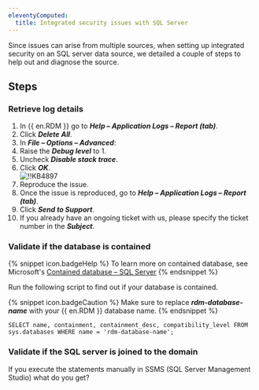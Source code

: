 ```yaml
---
eleventyComputed:
  title: Integrated security issues with SQL Server
---
```

Since issues can arise from multiple sources, when setting up integrated security on an SQL server data source, we detailed a couple of steps to help out and diagnose the source.

## Steps

### Retrieve log details
1. In {{ en.RDM }} go to ***Help – Application Logs – Report (tab)***.
1. Click ***Delete All***.
1. In ***File – Options – Advanced***:
1. Raise the ***Debug level*** to 1.
1. Uncheck ***Disable stack trace***.
1. Click ***OK***.  
![!!KB4897](https://webdevolutions.azureedge.net/docs/en/kb/KB4897.png)
1. Reproduce the issue.
1. Once the issue is reproduced, go to ***Help – Application Logs – Report (tab)***.
1. Click ***Send to Support***.
1. If you already have an ongoing ticket with us, please specify the ticket number in the ***Subject***.

### Validate if the database is contained  
{% snippet icon.badgeHelp %}
To learn more on contained database, see Microsoft's [Contained database – SQL Server](https://docs.microsoft.com/en-us/sql/relational-databases/security/contained-database-users-making-your-database-portable?view=sql-server-ver15)
{% endsnippet %}  

Run the following script to find out if your database is contained.  

{% snippet icon.badgeCaution %}
Make sure to replace ***rdm-database-name*** with your {{ en.RDM }} database name.
{% endsnippet %}  

`SELECT name, containment, containment_desc, compatibility_level FROM sys.databases WHERE name = 'rdm-database-name';`

### Validate if the SQL server is joined to the domain
If you execute the statements manually in SSMS (SQL Server Management Studio) what do you get?
